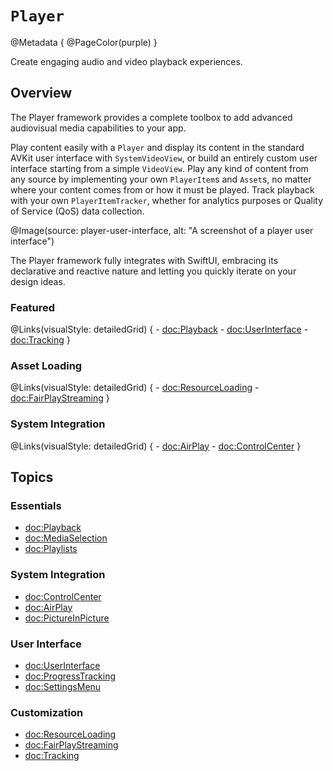 # ``Player``

@Metadata {
    @PageColor(purple)
}

Create engaging audio and video playback experiences.

## Overview

The Player framework provides a complete toolbox to add advanced audiovisual media capabilities to your app.

Play content easily with a ``Player`` and display its content in the standard AVKit user interface with ``SystemVideoView``, or build an entirely custom user interface starting from a simple ``VideoView``. Play any kind of content from any source by implementing your own ``PlayerItem``s and ``Asset``s, no matter where your content comes from or how it must be played. Track playback with your own ``PlayerItemTracker``, whether for analytics purposes or Quality of Service (QoS) data collection.

@Image(source: player-user-interface, alt: "A screenshot of a player user interface")

The Player framework fully integrates with SwiftUI, embracing its declarative and reactive nature and letting you quickly iterate on your design ideas.

### Featured

@Links(visualStyle: detailedGrid) {
    - <doc:Playback>
    - <doc:UserInterface>
    - <doc:Tracking>
}

### Asset Loading

@Links(visualStyle: detailedGrid) {
    - <doc:ResourceLoading>
    - <doc:FairPlayStreaming>
}

### System Integration

@Links(visualStyle: detailedGrid) {
    - <doc:AirPlay>
    - <doc:ControlCenter>
}

## Topics

### Essentials

- <doc:Playback>
- <doc:MediaSelection>
- <doc:Playlists>

### System Integration

- <doc:ControlCenter>
- <doc:AirPlay>
- <doc:PictureInPicture>

### User Interface

- <doc:UserInterface>
- <doc:ProgressTracking>
- <doc:SettingsMenu>

### Customization

- <doc:ResourceLoading>
- <doc:FairPlayStreaming>
- <doc:Tracking>
